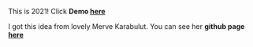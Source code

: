 This is 2021! Click **Demo [here](https://gizemnkorkmaz.github.io/365DaysofCode2021/)**

I got this idea from lovely Merve Karabulut. You can see her **github page [here](https://github.com/mervekrblt)**



